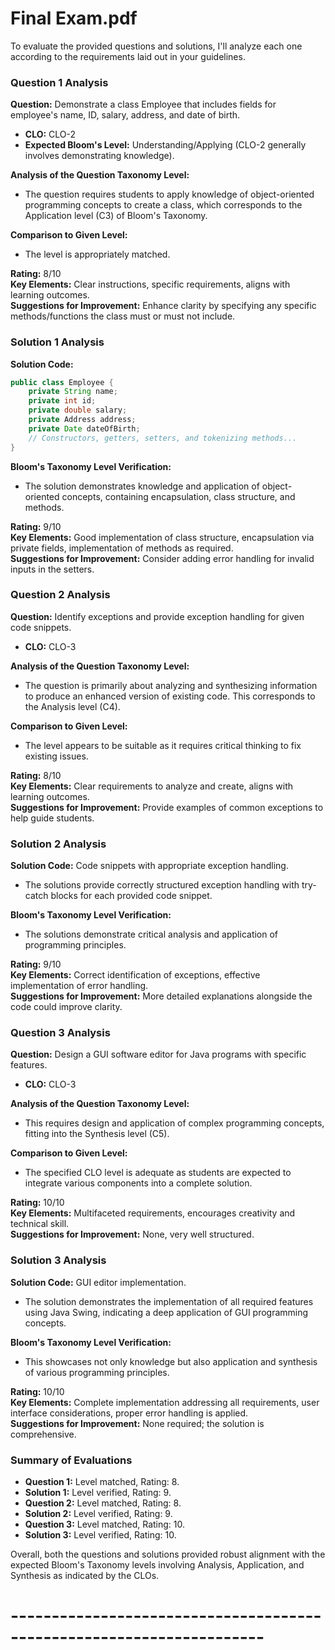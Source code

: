 # Final Exam.pdf

To evaluate the provided questions and solutions, I'll analyze each one according to the requirements laid out in your guidelines.

### Question 1 Analysis
**Question:** Demonstrate a class Employee that includes fields for employee's name, ID, salary, address, and date of birth.  
- **CLO:** CLO-2
- **Expected Bloom's Level:** Understanding/Applying (CLO-2 generally involves demonstrating knowledge).

**Analysis of the Question Taxonomy Level:**
- The question requires students to apply knowledge of object-oriented programming concepts to create a class, which corresponds to the Application level (C3) of Bloom's Taxonomy. 

**Comparison to Given Level:**
- The level is appropriately matched. 

**Rating:** 8/10  
**Key Elements:** Clear instructions, specific requirements, aligns with learning outcomes.  
**Suggestions for Improvement:** Enhance clarity by specifying any specific methods/functions the class must or must not include.

### Solution 1 Analysis
**Solution Code:**
```java
public class Employee {
    private String name;
    private int id;
    private double salary;
    private Address address;
    private Date dateOfBirth;
    // Constructors, getters, setters, and tokenizing methods...
}
```

**Bloom's Taxonomy Level Verification:**
- The solution demonstrates knowledge and application of object-oriented concepts, containing encapsulation, class structure, and methods.

**Rating:** 9/10  
**Key Elements:** Good implementation of class structure, encapsulation via private fields, implementation of methods as required.  
**Suggestions for Improvement:** Consider adding error handling for invalid inputs in the setters.

### Question 2 Analysis
**Question:** Identify exceptions and provide exception handling for given code snippets.  
- **CLO:** CLO-3

**Analysis of the Question Taxonomy Level:**
- The question is primarily about analyzing and synthesizing information to produce an enhanced version of existing code. This corresponds to the Analysis level (C4).

**Comparison to Given Level:**
- The level appears to be suitable as it requires critical thinking to fix existing issues.

**Rating:** 8/10  
**Key Elements:** Clear requirements to analyze and create, aligns with learning outcomes.  
**Suggestions for Improvement:** Provide examples of common exceptions to help guide students.

### Solution 2 Analysis
**Solution Code:** Code snippets with appropriate exception handling.
- The solutions provide correctly structured exception handling with try-catch blocks for each provided code snippet.

**Bloom's Taxonomy Level Verification:**
- The solutions demonstrate critical analysis and application of programming principles.

**Rating:** 9/10  
**Key Elements:** Correct identification of exceptions, effective implementation of error handling.  
**Suggestions for Improvement:** More detailed explanations alongside the code could improve clarity.

### Question 3 Analysis
**Question:** Design a GUI software editor for Java programs with specific features.  
- **CLO:** CLO-3

**Analysis of the Question Taxonomy Level:**
- This requires design and application of complex programming concepts, fitting into the Synthesis level (C5).

**Comparison to Given Level:**
- The specified CLO level is adequate as students are expected to integrate various components into a complete solution.

**Rating:** 10/10  
**Key Elements:** Multifaceted requirements, encourages creativity and technical skill.  
**Suggestions for Improvement:** None, very well structured.

### Solution 3 Analysis
**Solution Code:** GUI editor implementation.
- The solution demonstrates the implementation of all required features using Java Swing, indicating a deep application of GUI programming concepts.

**Bloom's Taxonomy Level Verification:**
- This showcases not only knowledge but also application and synthesis of various programming principles.

**Rating:** 10/10  
**Key Elements:** Complete implementation addressing all requirements, user interface considerations, proper error handling is applied.  
**Suggestions for Improvement:** None required; the solution is comprehensive.

### Summary of Evaluations
- **Question 1:** Level matched, Rating: 8.      
- **Solution 1:** Level verified, Rating: 9.   
- **Question 2:** Level matched, Rating: 8.     
- **Solution 2:** Level verified, Rating: 9.   
- **Question 3:** Level matched, Rating: 10.     
- **Solution 3:** Level verified, Rating: 10.

Overall, both the questions and solutions provided robust alignment with the expected Bloom's Taxonomy levels involving Analysis, Application, and Synthesis as indicated by the CLOs.

# ---------------------------------------------------------------------




